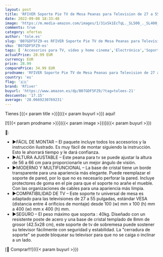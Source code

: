 ```yaml
---
layout: post
title: 'RFIVER Soporte Pie TV de Mesa Peanas para Television de 27 a 55 Pulgadas con Altura Ajustable UT4001'
date: 2022-09-08 18:33:48
image: 'https://m.media-amazon.com/images/I/31xSk1EcTqL._SL500_._SL400_.jpg'
comments: true
category: ofertas
author: 'tole.es'
slug: 'B07GDF5FZ9-es RFIVER Soporte Pie TV de Mesa Peanas para Television de 27...'
sku: 'B07GDF5FZ9-es'
tags: [ 'Accesorios para TV, vídeo y home cinema','Electrónica','Soportes de pie para TV','Soportes para TV','TV, vídeo y home cinema','rfiver','television','🇪🇸', ]
actualPrice: 28.99 EUR
currency: EUR
price: 28.99
comparePrice: 34.99 EUR
prodname: 'RFIVER Soporte Pie TV de Mesa Peanas para Television de 27 a 55 Pulgadas con Altura Ajustable UT4001'
country: 'es'
flag: '🇪🇸'
brand: 'Rfiver'
buyurl: 'https://www.amazon.es/dp/B07GDF5FZ9/?tag=tolees-21'
descuento: '17.15'
average: '28.0669230769231'
---
```


Tienes [{{< param title >}}]({{< param buyurl >}}) aqui!

[![{{< param prodname >}}]({{< param image >}})]({{< param buyurl >}})

🔎:

- ▶FÁCIL DE MONTAR – El paquete incluye todos los accesorios y la instrucción ilustrado. Es muy fácil de montar siguiendo la instrucción. Esto le ahorrará tiempo y le dará confianza.
- ▶ALTURA AJUSTABLE – Este peana para tv se puede ajustar la altura de 56 a 66 cm para proporcionarle un mejor ángulo de visión.
- ▶MODERNO Y MULTIFUNCIONAL – La base de cristal tiene un borde transparente para una apariencia más elegante. Puede reemplazar el soporte de pared, por lo que no es necesario perforar la pared. Incluye protectores de goma en el pie para que el soporte no arañe el mueble. Con las organizaciones de cables para una apariencia más limpia.
- ▶COMPATIBILIDAD DE TV – Este soporte tv universal de mesa es adaptado para las televisiones de 27 a 55 pulgadas, estándar VESA (distancia entre 4 orificios de montaje) desde 100 (w) mm x 100 (h) mm a 400 (w) mm x 400 (h) mm.
- ▶SEGURO – El peso máximo que soporta : 40kg. Diseñado con un resistente poste de acero y una base de cristal templado de 8mm de grosor (42.5x28 cm), este soporte de tv de sobremesa puede sostener su televisor fácilmente con seguridad y estabilidad. La "cerradura de soporte" se puede bloquear su televisor para que no se caiga o inclinar a un lado.

[🛒 Comprar!!!]({{< param buyurl >}})
